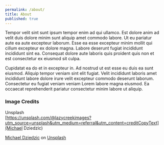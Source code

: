 ```yaml
---
permalink: /about/
title: About
published: true
---
```


Tempor velit sint sunt ipsum tempor enim ad qui ullamco. Est dolore anim ad velit duis dolore minim sunt aliquip amet commodo labore. Ut eu pariatur aute ea aute excepteur laborum. Esse ea esse excepteur minim mollit qui cillum excepteur ex dolore magna. Labore deserunt fugiat incididunt incididunt sint ea. Consequat dolore aute laboris quis proident quis non et est consectetur ex eiusmod sit culpa.

Cupidatat ea do et in excepteur in. Ad nostrud ut est esse eu duis ea sunt eiusmod. Aliquip tempor veniam sint elit fugiat. Velit incididunt laboris amet incididunt labore dolore irure velit excepteur commodo deserunt laborum. Consectetur eu fugiat veniam veniam Lorem labore magna eiusmod. Ea occaecat reprehenderit pariatur consectetur minim labore ut aliquip.

### Image Credits

Unsplash  
[https://unsplash.com/@lazycreekimages?utm_source=unsplash&utm_medium=referral&utm_content=creditCopyText](Michael Dziedzic)


<a href="[Michael Dziedzic](https://unsplash.com/@lazycreekimages?utm_source=unsplash&utm_medium=referral&utm_content=creditCopyText)">Michael Dziedzic</a> on <a href="https://unsplash.com/s/photos/programming?utm_source=unsplash&utm_medium=referral&utm_content=creditCopyText">Unsplash</a>
  
